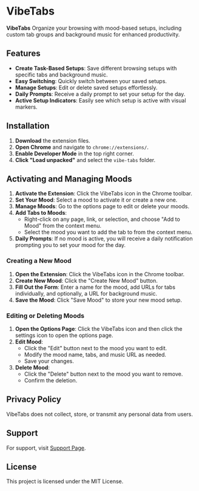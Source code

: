 # VibeTabs

**VibeTabs** Organize your browsing with mood-based setups, including custom tab groups and background music for enhanced productivity.

## Features

- **Create Task-Based Setups**: Save different browsing setups with specific tabs and background music.
- **Easy Switching**: Quickly switch between your saved setups.
- **Manage Setups**: Edit or delete saved setups effortlessly.
- **Daily Prompts**: Receive a daily prompt to set your setup for the day.
- **Active Setup Indicators**: Easily see which setup is active with visual markers.

## Installation

1. **Download** the extension files.
2. **Open Chrome** and navigate to `chrome://extensions/`.
3. **Enable Developer Mode** in the top right corner.
4. **Click "Load unpacked"** and select the `vibe-tabs` folder.

## Activating and Managing Moods

1. **Activate the Extension**: Click the VibeTabs icon in the Chrome toolbar.
2. **Set Your Mood**: Select a mood to activate it or create a new one.
3. **Manage Moods**: Go to the options page to edit or delete your moods.
4. **Add Tabs to Moods**:
   - Right-click on any page, link, or selection, and choose "Add to Mood" from the context menu.
   - Select the mood you want to add the tab to from the context menu.
5. **Daily Prompts**: If no mood is active, you will receive a daily notification prompting you to set your mood for the day.

### Creating a New Mood

1. **Open the Extension**: Click the VibeTabs icon in the Chrome toolbar.
2. **Create New Mood**: Click the "Create New Mood" button.
3. **Fill Out the Form**: Enter a name for the mood, add URLs for tabs individually, and optionally, a URL for background music.
4. **Save the Mood**: Click "Save Mood" to store your new mood setup.

### Editing or Deleting Moods

1. **Open the Options Page**: Click the VibeTabs icon and then click the settings icon to open the options page.
2. **Edit Mood**:
   - Click the "Edit" button next to the mood you want to edit.
   - Modify the mood name, tabs, and music URL as needed.
   - Save your changes.
3. **Delete Mood**:
   - Click the "Delete" button next to the mood you want to remove.
   - Confirm the deletion.

## Privacy Policy

VibeTabs does not collect, store, or transmit any personal data from users.

## Support

For support, visit [Support Page](https://lucian-web.dev).

## License

This project is licensed under the MIT License.
